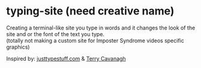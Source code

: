 # typing-site (need creative name)
Creating a terminal-like site you type in words and it changes the look of the site and or the font of the text you type.       
(totally not making a custom site for Imposter Syndrome videos specific graphics)       

Inspired by: [justtypestuff.com](https://justtypestuff.com) & [Terry Cavanagh](https://github.com/TerryCavanagh)
